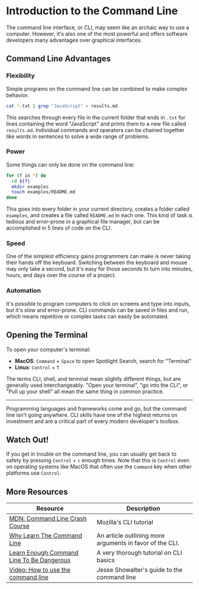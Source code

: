 # Introduction to the Command Line

The command line interface, or CLI, may seem like an archaic way to use a computer. However, it's also one of the most powerful and offers software developers many advantages over graphical interfaces.

## Command Line Advantages

### Flexibility

Simple programs on the command line can be combined to make complex behavior.

```bash
cat *.txt | grep "JavaScript" > results.md
```

This searches through every file in the current folder that ends in `.txt` for lines containing the word "JavaScript" and prints them to a new file called `results.md`. Individual commands and operators can be chained together like words in sentences to solve a wide range of problems.

### Power

Some things can only be done on the command line:

```bash
for (f in *) do
  cd ${f}
  mkdir examples
  touch examples/README.md
done
```

This goes into every folder in your current directory, creates a folder called `examples`, and creates a file called `README.md` in each one. This kind of task is tedious and error-prone in a graphical file manager, but can be accomplished in 5 lines of code on the CLI.

### Speed

One of the simplest efficiency gains programmers can make is never taking their hands off the keyboard. Switching between the keyboard and mouse may only take a second, but it's easy for those seconds to turn into minutes, hours, and days over the course of a project.

### Automation

It's possible to program computers to click on screens and type into inputs, but it's slow and error-prone. CLI commands can be saved in files and run, which means repetitive or complex tasks can easily be automated.

## Opening the Terminal

To open your computer's terminal:

* **MacOS**: `Command` + `Space` to open Spotlight Search, search for "Terminal"
* **Linux**:  `Control` + `T`

The terms CLI, shell, and terminal mean slightly different things, but are generally used interchangeably. "Open your terminal", "go into the CLI", or "Pull up your shell" all mean the same thing in common practice.

---

Programming languages and frameworks come and go, but the command line isn't going anywhere. CLI skills have one of the highest returns on investment and are a critical part of every modern developer's toolbox.

## Watch Out!

If you get in trouble on the command line, you can usually get back to safety by pressing `Control` + `c` enough times. Note that this is `Control` even on operating systems like MacOS that often use the `Command` key when other platforms use `Control`.

## More Resources

| Resource | Description |
| --- | --- |
| [MDN: Command Line Crash Course](https://developer.mozilla.org/en-US/docs/Learn/Tools_and_testing/Understanding_client-side_tools/Command_line) | Mozilla's CLI tutorial |
| [Why Learn The Command Line](https://www.dataquest.io/blog/why-learn-the-command-line/) | An article outlining more arguments in favor of the CLI. |
| [Learn Enough Command Line To Be Dangerous](https://www.learnenough.com/command-line-tutorial) | A very thorough tutorial on CLI basics |
| [Video: How to use the command line](https://www.youtube.com/watch?v=5XgBd6rjuDQ) | Jesse Showalter's guide to the command line |
